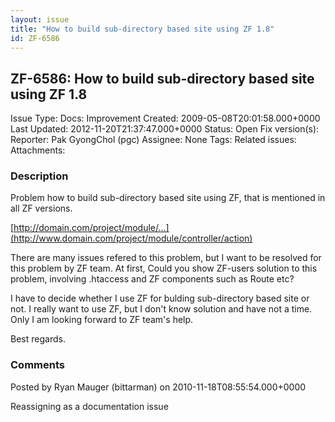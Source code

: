 ```yaml
---
layout: issue
title: "How to build sub-directory based site using ZF 1.8"
id: ZF-6586
---
```


ZF-6586: How to build sub-directory based site using ZF 1.8
-----------------------------------------------------------

 Issue Type: Docs: Improvement Created: 2009-05-08T20:01:58.000+0000 Last Updated: 2012-11-20T21:37:47.000+0000 Status: Open Fix version(s): 
 Reporter:  Pak GyongChol (pgc)  Assignee:  None  Tags: 
 Related issues: 
 Attachments: 
### Description

Problem how to build sub-directory based site using ZF, that is mentioned in all ZF versions.

[http://domain.com/project/module/…](http://www.domain.com/project/module/controller/action)

There are many issues refered to this problem, but I want to be resolved for this problem by ZF team. At first, Could you show ZF-users solution to this problem, involving .htaccess and ZF components such as Route etc?

I have to decide whether I use ZF for bulding sub-directory based site or not. I really want to use ZF, but I don't know solution and have not a time. Only I am looking forward to ZF team's help.

Best regards.

 

 

### Comments

Posted by Ryan Mauger (bittarman) on 2010-11-18T08:55:54.000+0000

Reassigning as a documentation issue

 

 